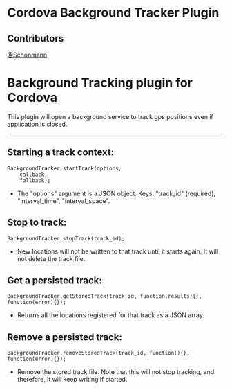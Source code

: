 # Cordova Background Tracker Plugin

Contributors
------------
[@Schonmann](https://github.com/schonmann/)

Background Tracking plugin for Cordova
==========================
This plugin will open a background service to track gps positions even if application is closed.

----------------

Starting a track context:
------
    BackgroundTracker.startTrack(options, 
        callback, 
        fallback);
        
* The "options" argument is a JSON object. Keys: "track_id" (required), "interval_time", "interval_space".

Stop to track:
------
    BackgroundTracker.stopTrack(track_id);
        
* New locations will not be written to that track until it starts again. It will not delete the track file.

Get a persisted track:
------
    BackgroundTracker.getStoredTrack(track_id, function(results){}, function(error){});
        
* Returns all the locations registered for that track as a JSON array.

Remove a persisted track:
------
    BackgroundTracker.removeStoredTrack(track_id, function(){}, function(error){});
        
* Remove the stored track file. Note that this will not stop tracking, and therefore, it will keep writing if started.


